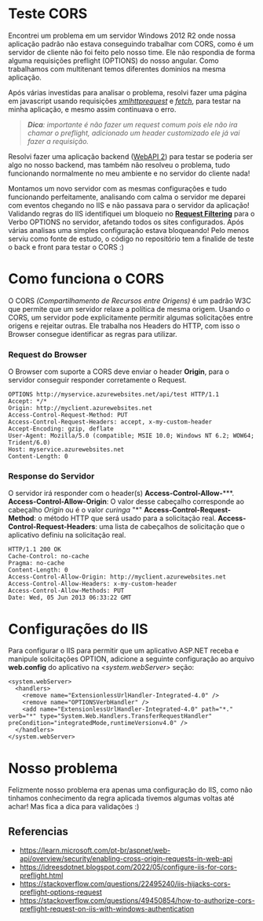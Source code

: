 ﻿# Teste CORS

Encontrei um problema em um servidor Windows 2012 R2 onde nossa aplicação padrão não estava conseguindo trabalhar com CORS, como é um servidor de cliente não foi feito pelo nosso time. Ele não respondia de forma alguma requisições preflight (OPTIONS) do nosso angular. Como trabalhamos com multitenant temos diferentes dominios na mesma aplicação.

Após várias investidas para analisar o problema, resolvi fazer uma página em javascript usando requisições *[xmlhttprequest](https://developer.mozilla.org/pt-BR/docs/Web/API/XMLHttpRequest)* e *[fetch](https://developer.mozilla.org/pt-BR/docs/Web/API/Fetch_API/Using_Fetch)*, para testar na minha aplicação, e mesmo assim continuava o erro.
>***Dica**: importante é não fazer um request comum pois ele não ira chamar o preflight, adicionado um header customizado ele já vai fazer a requisição.* 

Resolvi fazer uma aplicação backend ([WebAPI 2](https://learn.microsoft.com/pt-br/aspnet/web-api/overview/security/enabling-cross-origin-requests-in-web-api)) para testar se poderia ser algo no nosso backend, mas também não resolveu o problema, tudo funcionando normalmente no meu ambiente e no servidor do cliente nada!

Montamos um novo servidor com as mesmas configurações e tudo funcionando perfeitamente, analisando com calma o servidor me deparei com eventos chegando no IIS e não passava para o servidor da aplicação! Validando regras do IIS identifiquei um bloqueio no **[Request Filtering](https://idreesdotnet.blogspot.com/2022/05/configure-iis-for-cors-preflight.html)** para o Verbo OPTIONS no servidor, afetando todos os sites configurados. Após várias analisas uma simples configuração estava bloqueando!  Pelo menos serviu como fonte de estudo, o código no repositório tem a finalide de teste o back e front para testar o CORS :)

# Como funciona o CORS

O CORS *(Compartilhamento de Recursos entre Origens)* é um padrão W3C que permite que um servidor relaxe a política de mesma origem. Usando o CORS, um servidor pode explicitamente permitir algumas solicitações entre origens e rejeitar outras. Ele trabalha nos Headers do HTTP, com isso o Browser consegue identificar as regras para utilizar.

### Request do Browser

O Browser com suporte a CORS deve enviar o header **Origin**, para o servidor conseguir responder corretamente o Request.

    OPTIONS http://myservice.azurewebsites.net/api/test HTTP/1.1
    Accept: */*
    Origin: http://myclient.azurewebsites.net
    Access-Control-Request-Method: PUT
    Access-Control-Request-Headers: accept, x-my-custom-header
    Accept-Encoding: gzip, deflate
    User-Agent: Mozilla/5.0 (compatible; MSIE 10.0; Windows NT 6.2; WOW64; Trident/6.0)
    Host: myservice.azurewebsites.net
    Content-Length: 0
    
### Response do Servidor

O servidor irá responder com o header(s) **Access-Control-Allow-*****.
**Access-Control-Allow-Origin**: O valor desse cabeçalho corresponde ao cabeçalho *Origin* ou é o valor *curinga* "*"
**Access-Control-Request-Method**: o método HTTP que será usado para a solicitação real.
**Access-Control-Request-Headers**: uma lista de cabeçalhos de solicitação que o aplicativo definiu na solicitação real. 

    HTTP/1.1 200 OK
    Cache-Control: no-cache
    Pragma: no-cache
    Content-Length: 0
    Access-Control-Allow-Origin: http://myclient.azurewebsites.net
    Access-Control-Allow-Headers: x-my-custom-header
    Access-Control-Allow-Methods: PUT
    Date: Wed, 05 Jun 2013 06:33:22 GMT

# Configurações do IIS
Para configurar o IIS para permitir que um aplicativo ASP.NET receba e manipule solicitações OPTION, adicione a seguinte configuração ao arquivo **web.config** do aplicativo na *<system.webServer><handlers>* seção:

    <system.webServer>
      <handlers>
        <remove name="ExtensionlessUrlHandler-Integrated-4.0" />
        <remove name="OPTIONSVerbHandler" />
        <add name="ExtensionlessUrlHandler-Integrated-4.0" path="*." verb="*" type="System.Web.Handlers.TransferRequestHandler" preCondition="integratedMode,runtimeVersionv4.0" />
      </handlers>
    </system.webServer>

# Nosso problema   
Felizmente nosso problema era apenas uma configuração do IIS, como não tinhamos conhecimento da regra aplicada tivemos algumas voltas até achar! Mas fica a dica para validações :)

## Referencias

- https://learn.microsoft.com/pt-br/aspnet/web-api/overview/security/enabling-cross-origin-requests-in-web-api
- https://idreesdotnet.blogspot.com/2022/05/configure-iis-for-cors-preflight.html
- https://stackoverflow.com/questions/22495240/iis-hijacks-cors-preflight-options-request
- https://stackoverflow.com/questions/49450854/how-to-authorize-cors-preflight-request-on-iis-with-windows-authentication

 